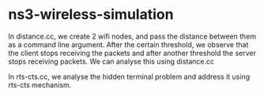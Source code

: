 # ns3-wireless-simulation
In distance.cc, we create 2 wifi nodes, and pass the distance between them as a command line argument. After the certain threshold, we observe that the client stops receiving the packets and after another threshold the server stops receiving packets. We can analyse this using distance.cc

In rts-cts.cc, we analyse the hidden terminal problem and address it using rts-cts mechanism.
